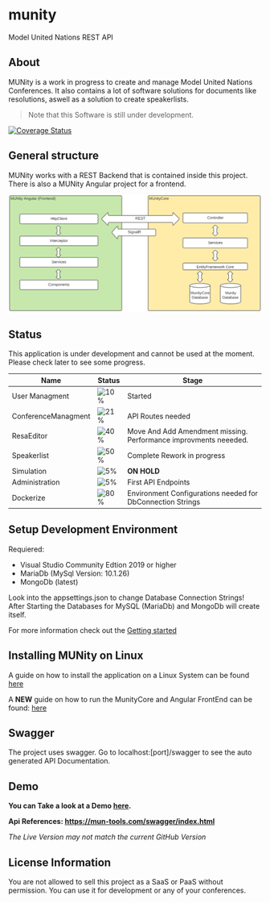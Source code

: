 # munity
Model United Nations REST API

## About
MUNity is a work in progress to create and manage Model United Nations Conferences. It also contains a lot of software solutions for documents like resolutions, aswell as a solution to create speakerlists.

> Note that this Software is still under development.

[![Coverage Status](https://coveralls.io/repos/github/PeerConradi/munity/badge.svg?branch=master)](https://coveralls.io/github/PeerConradi/munity?branch=master)

## General structure

MUNity works with a REST Backend that is contained inside this project. There is also a MUNity Angular project for a frontend.

![](/Documentation/img/GeneralStructure.png)

## Status
This application is under development and cannot be used at the moment. Please check later to see some progress.


| Name                | Status                              | Stage                                                            |
| ------------------- | ----------------------------------- | ---------------------------------------------------------------- |
| User Managment      | ![10%](https://progress-bar.dev/10) | Started                                                          |
| ConferenceManagment | ![21%](https://progress-bar.dev/21) | API Routes needed                                                |
| ResaEditor          | ![40%](https://progress-bar.dev/40) | Move And Add Amendment missing. Performance improvments neeeded. |
| Speakerlist         | ![50%](https://progress-bar.dev/50) | Complete Rework in progress                                      |
| Simulation          | ![5%](https://progress-bar.dev/5)   | __ON HOLD__                                                      |
| Administration      | ![5%](https://progress-bar.dev/5)   | First API Endpoints                                              |
| Dockerize           | ![80%](https://progress-bar.dev/80) | Environment Configurations needed for DbConnection Strings       |

## Setup Development Environment
Requiered: 
* Visual Studio Community Edtion 2019 or higher
* MariaDb (MySql Version: 10.1.26)
* MongoDb (latest) 

Look into the appsettings.json to change Database Connection Strings!
After Starting the Databases for MySQL (MariaDb) and MongoDb will create itself.

For more information check out the [Getting started](Documentation/GettingStarted.md)

## Installing MUNity on Linux

A guide on how to install the application on a Linux System can 
be found [here](Documentation/installation.md)

A __NEW__ guide on how to run the MunityCore and Angular FrontEnd can be found: [here](Documentation/docker.md)

## Swagger

The project uses swagger. Go to localhost:[port]/swagger to see the auto generated API Documentation.

## Demo

__You can Take a look at a Demo [here](https://mun-tools.com).__

__Api References: https://mun-tools.com/swagger/index.html__

_The Live Version may not match the current GitHub Version_

## License Information

You are not allowed to sell this project as a SaaS or PaaS without permission. You can use it for development or any of your conferences.


